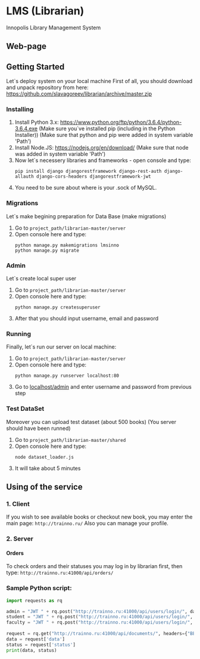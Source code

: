 # LMS (Librarian)
Innopolis Library Management System

## Web-page


## Getting Started
Let`s deploy system on your local machine
First of all, you should download and unpack repository from here: https://github.com/slavagoreev/librarian/archive/master.zip

### Installing
1. Install Python 3.x: https://www.python.org/ftp/python/3.6.4/python-3.6.4.exe
  (Make sure you`ve installed pip (including in the Python Installer))
  (Make sure that python and pip were added in system variable 'Path')
2. Install Node.JS: https://nodejs.org/en/download/ (Make sure that node was added in system variable 'Path')
3. Now let`s necessery libraries and frameworks - open console and type:
      ```
      pip install django djangorestframework django-rest-auth django-allauth django-cors-headers djangorestframework-jwt
      ```
4. You need to be sure about where is your .sock of MySQL.

### Migrations
Let`s make begining preparation for Data Base (make migrations)
1. Go to ```project_path/librarian-master/server```
2. Open console here and type:
      ```
      python manage.py makemigrations lmsinno
      python manage.py migrate
      ```
      
### Admin
Let`s create local super user
1. Go to ```project_path/librarian-master/server```
2. Open console here and type:
      ```
      python manage.py createsuperuser
      ```
 3. After that you should input username, email and password
      
### Running
Finally, let`s run our server on local machine:
1. Go to ```project_path/librarian-master/server```
2. Open console here and type:
      ```
      python manage.py runserver localhost:80
      ```
3. Go to [localhost/admin](http://localhost/admin) and enter username and password from previous step

### Test DataSet
Moreover you can upload test dataset (about 500 books) (You server should have been runned)
1. Go to ```project_path/librarian-master/shared```
2. Open console here and type:
      ```
      node dataset_loader.js
      ```
3. It will take about 5 minutes

## Using of the service

### 1. Client
If you wish to see available books or checkout new book, you may enter the main page:
      ```
      http://trainno.ru/
      ```
Also you can manage your profile.
### 2. Server
#### Orders
To check orders and their statuses you may log in by librarian first, then type:
      ```
      http://trainno.ru:41000/api/orders/
      ```
### Sample Python script:
```python
import requests as rq

admin = "JWT " + rq.post("http://trainno.ru:41000/api/users/login/", data={"username": "librarian", "password": "librarian"}).json()['token']
student = "JWT " + rq.post("http://trainno.ru:41000/api/users/login/", data={"username": "john.doe", "password": "FXM-HC3-JKc-WXa"}).json()['token']
faculty = "JWT " + rq.post("http://trainno.ru:41000/api/users/login/", data={"username": "joseph.brown", "password": "joseph.brown"}).json()['token']
      
request = rq.get("http://trainno.ru:41000/api/documents/", headers={"BEARER": admin}).json()
data = request['data']
status = request['status']
print(data, status)
```
      
